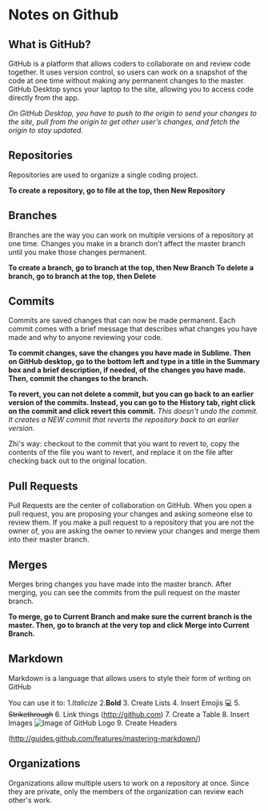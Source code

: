 # Notes on Github


## What is GitHub?
GitHub is a platform that allows coders to collaborate on and review code together.
It uses version control, so users can work on a snapshot of the code at one time without making any permanent changes to the master.
GitHub Desktop syncs your laptop to the site, allowing you to access code directly from the app.

_On GitHub Desktop, you have to push to the origin to send your changes to the site, pull from the origin to get other user's changes, and fetch the origin to stay updated._


## Repositories
Repositories are used to organize a single coding project.

__To create a repository, go to file at the top, then New Repository__


## Branches
Branches are the way you can work on multiple versions of a repository at one time.
Changes you make in a branch don't affect the master branch until you make those changes permanent.

__To create a branch, go to branch at the top, then New Branch__
__To delete a branch, go to branch at the top, then Delete__


## Commits
Commits are saved changes that can now be made permanent.
Each commit comes with a brief message that describes what changes you have made and why to anyone reviewing your code.

__To commit changes, save the changes you have made in Sublime. Then on GitHub desktop, go to the bottom left and type in a title in the Summary box and a brief description, if needed, of the changes you have made. Then, commit the changes to the branch.__


__To revert, you can not delete a commit, but you can go back to an earlier version of the commits. Instead, you can go to the History tab, right click on the commit and click revert this commit.__
_This doesn't undo the commit. It creates a NEW commit that reverts the repository back to an earlier version._

Zhi's way: checkout to the commit that you want to revert to, copy the contents of the file you want to revert, and replace it on the file after checking back out to the original location.


## Pull Requests
Pull Requests are the center of collaboration on GitHub.
When you open a pull request, you are proposing your changes and asking someone else to review them.
If you make a pull request to a repository that you are not the owner of, you are asking the owner to review your changes and merge them into their master branch.



## Merges
Merges bring changes you have made into the master branch.
After merging, you can see the commits from the pull request on the master branch.

__To merge, go to Current Branch and make sure the current branch is the master. Then, go to branch at the very top and click Merge into Current Branch.__



## Markdown
Markdown is a language that allows users to style their form of writing on GitHub

You can use it to:
1._Italicize_
2.__Bold__
3. Create Lists
4. Insert Emojis :computer:
5. ~~Strikethrough~~
6. Link things (http://github.com)
7. Create a Table
8. Insert Images ![Image of GitHub Logo](https://assets-cdn.github.com/images/modules/site/logos/desktop-logo.png)
9. Create Headers

(http://guides.github.com/features/mastering-markdown/)

## Organizations
Organizations allow multiple users to work on a repository at once. Since they are private, only the members of the organization can review each other's work.





